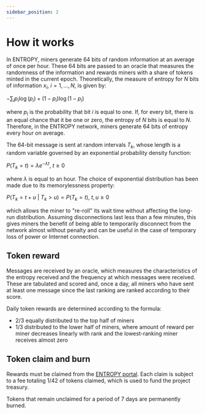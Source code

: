 ```yaml
---
sidebar_position: 2
---
```


# How it works

In ENTROPY, miners generate 64 bits of random information at an average of once per hour. These 64 bits are passed to an oracle that measures the randomness of the information and rewards miners with a share of tokens minted in the current epoch. Theoretically, the measure of entropy for $N$ bits of information $x_i$, $i = 1,\dots,N$, is given by:

$-\sum_i p_i\log(p_i) + (1-p_i)\log(1-p_i)$

where $p_i$ is the probability that bit $i$ is equal to one. If, for every bit, there is an equal chance that it be one or zero, the entropy of $N$ bits is equal to $N$. Therefore, in the ENTROPY network, miners generate 64 bits of entropy every hour on average.

The 64-bit message is sent at random intervals $T_k$, whose length is a random variable governed by an exponential probability density function:

$P(T_k = t) = \lambda e^{-\lambda t},~t \geq 0$

where $\lambda$ is equal to an hour. The choice of exponential distribution has been made due to its memorylessness property:

$P(T_k = t+u ~|~ T_k > u) = P(T_k = t),~t,u \geq 0$

which allows the miner to "re-roll" its wait time without affecting the long-run distribution. Assuming disconnections last less than a few minutes, this gives miners the benefit of being able to temporarily disconnect from the network almost without penalty and can be useful in the case of temporary loss of power or Internet connection.

## Token reward

Messages are received by an oracle, which measures the characteristics of the entropy received and the frequency at which messages were received. These are tabulated and scored and, once a day, all miners who have sent at least one message since the last ranking are ranked according to their score.

Daily token rewards are determined according to the formula:
- 2/3 equally distributed to the top half of miners
- 1/3 distributed to the lower half of miners, where amount of reward per miner decreases linearly with rank and the lowest-ranking miner receives almost zero

## Token claim and burn

Rewards must be claimed from the [ENTROPY portal](https://justentropy.lol). Each claim is subject to a fee totaling 1/42 of tokens claimed, which is used to fund the project treasury.

Tokens that remain unclaimed for a period of 7 days are permanently burned.